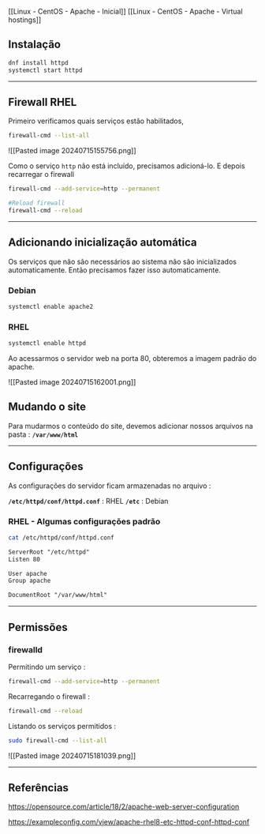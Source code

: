 [[Linux - CentOS - Apache - Inicial]]
[[Linux - CentOS - Apache - Virtual hostings]]


## Instalação

```sh
dnf install httpd
systemctl start httpd
```

---
## Firewall RHEL

Primeiro verificamos quais serviços estão habilitados,
```sh
firewall-cmd --list-all
```
![[Pasted image 20240715155756.png]]

Como o serviço `http` não está incluído, precisamos adicioná-lo. E depois recarregar o firewall
```sh
firewall-cmd --add-service=http --permanent

#Reload firewall
firewall-cmd --reload
```

---

## Adicionando inicialização automática
Os serviços que não são necessários ao sistema não são inicializados automaticamente. Então precisamos fazer isso automaticamente.

### Debian
```sh
systemctl enable apache2
```

### RHEL
```sh
systemctl enable httpd
```

Ao acessarmos o servidor web na porta 80, obteremos a imagem padrão do apache.

![[Pasted image 20240715162001.png]]

## Mudando o site
Para mudarmos o conteúdo do site, devemos adicionar nossos arquivos na pasta :  **`/var/www/html`**

---
## Configurações
As configurações do servidor ficam armazenadas no arquivo : 

**`/etc/httpd/conf/httpd.conf`** : RHEL
**`/etc`** : Debian

### RHEL - Algumas configurações padrão
```sh
cat /etc/httpd/conf/httpd.conf
```
```txt
ServerRoot "/etc/httpd"
Listen 80

User apache
Group apache

DocumentRoot "/var/www/html"

```

---
## Permissões

### firewalld
Permitindo um serviço :
```sh
firewall-cmd --add-service=http --permanent
```

Recarregando o firewall :
```sh
firewall-cmd --reload
```

Listando os serviços permitidos :
```sh
sudo firewall-cmd --list-all
```
![[Pasted image 20240715181039.png]]

---

## Referências

https://opensource.com/article/18/2/apache-web-server-configuration

https://exampleconfig.com/view/apache-rhel8-etc-httpd-conf-httpd-conf

















